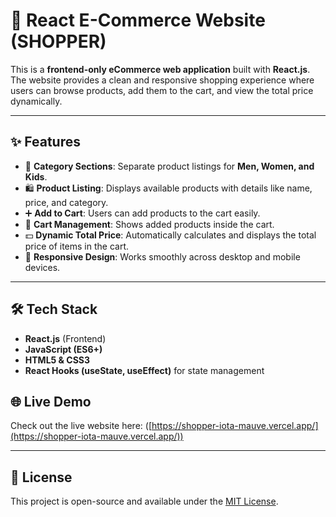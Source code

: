 # 🛒 React E-Commerce Website (SHOPPER)

This is a **frontend-only eCommerce web application** built with **React.js**.  
The website provides a clean and responsive shopping experience where users can browse products, add them to the cart, and view the total price dynamically.

---

## ✨ Features
- 👕 **Category Sections**: Separate product listings for **Men, Women, and Kids**.
- 🛍️ **Product Listing**: Displays available products with details like name, price, and category.
- ➕ **Add to Cart**: Users can add products to the cart easily.
- 🛒 **Cart Management**: Shows added products inside the cart.
- 💵 **Dynamic Total Price**: Automatically calculates and displays the total price of items in the cart.
- 📱 **Responsive Design**: Works smoothly across desktop and mobile devices.

---

## 🛠️ Tech Stack
- **React.js** (Frontend)
- **JavaScript (ES6+)**
- **HTML5 & CSS3**
- **React Hooks (useState, useEffect)** for state management

## 🌐 Live Demo
Check out the live website here: ([https://shopper-iota-mauve.vercel.app/](https://shopper-iota-mauve.vercel.app/))

---
## 📜 License
This project is open-source and available under the [MIT License](LICENSE).
